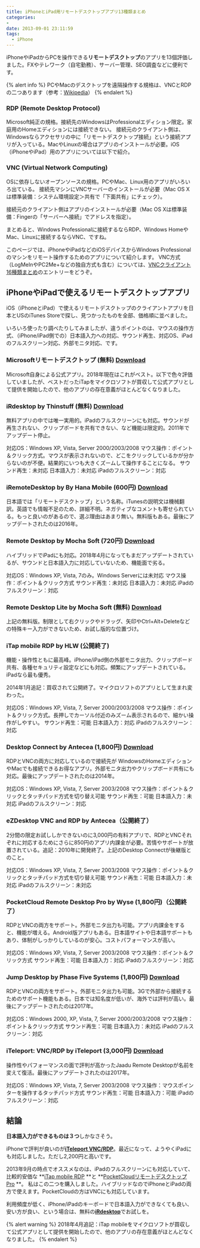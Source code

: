 ```yaml
---
title: iPhoneとiPad用リモートデスクトップアプリ13種類まとめ
categories:
-
date: 2013-09-01 23:11:59
tags:
  - iPhone
---
```


iPhoneやiPadからPCを操作できる**リモートデスクトップ**のアプリを13個評価しました。FXやテレワーク（自宅勤務）、サーバー管理、SEO調査などに便利です。

{% alert info %}
PCやMacのデスクトップを遠隔操作する規格は、VNCとRDPの二つあります（参考：[Wikipedia](http://ja.wikipedia.org/wiki/Remote_Desktop_Protocol)）
{% endalert %}

### RDP (Remote Desktop Protocol)

Microsoft純正の規格。接続先のWindowsはProfessionalエディション限定。家庭用のHomeエディションには接続できない。
接続元のクライアント側は、Windowsならアクセサリの中に「リモートデスクトップ接続」という接続アプリが入っている。MacやLinuxの場合はアプリのインストールが必要。iOS（iPhoneやiPad）用のアプリについては以下で紹介。

### VNC (Virtual Network Computing)

OSに依存しないオープンソースの規格。PCやMac、Linux用のアプリがいろいろ出ている。
接続先マシンにVNCサーバーのインストールが必要（Mac OS Xは標準装備：システム環境設定＞共有で「下面共有」にチェック）。

接続元のクライアント側はアプリのインストールが必要（Mac OS Xは標準装備：Fingerの「サーバーへ接続」でアドレスを指定）。

まとめると、Windows Professionalに接続するならRDP、Windows HomeやMac、Linuxに接続するならVNC、ですね。

このページでは、iPhoneやiPadなどのiOSデバイスからWindows Professionalのマシンをリモート操作するためのアプリについて紹介します。
VNC方式（LogMeInやPC2Me+などの独自方式も含む）については、[VNCクライアント16種類まとめ](../vnc-for-ipad-iphone/)のエントリーをどうぞ。

## iPhoneやiPadで使えるリモートデスクトップアプリ

iOS（iPhoneとiPad）で使えるリモートデスクトップのクライアントアプリを日本とUSのiTunes Storeで探し、見つかったものを全部、価格順に並べました。

いろいろ使ったり調べたりしてみましたが、違うポイントのは、マウスの操作方式、（iPhone/iPad側での）日本語入力への対応、サウンド再生、対応OS、iPadのフルスクリーン対応、外部モニタ対応、です。

### Microsoftリモートデスクトップ (無料) [Download](https://itunes.apple.com/jp/app/microsoft-%E3%83%AA%E3%83%A2%E3%83%BC%E3%83%88-%E3%83%87%E3%82%B9%E3%82%AF%E3%83%88%E3%83%83%E3%83%97/id714464092?mt=8)

Microsoft自身による公式アプリ。2018年現在はこれがベスト。以下で色々評価していましたが、ベストだったiTapをマイクロソフトが買収して公式アプリとして提供を開始したので、他のアプリの存在意義がほとんどなくなりました。

### iRdesktop by Thinstuff (無料) [Download](https://itunes.apple.com/jp/app/irdesktop/id311467740?mt=8)

無料アプリの中では唯一実用的。iPadのフルスクリーンにも対応。サウンドが再生されない、クリップボードを共有できない、など機能は限定的。2011年でアップデート停止。

対応OS：Windows XP, Vista, Server 2000/2003/2008
マウス操作：ポイント＆クリック方式。マウスが表示されないので、どこをクリックしているかが分からないのが不便。結果的にいつも大きくズームして操作することになる。</td>
サウンド再生：未対応
日本語入力：未対応
iPadのフルスクリーン：対応

### iRemoteDesktop by By Hana Mobile (600円) [Download](https://itunes.apple.com/jp/app/rimotodesukutoppu/id343556263?mt=8)

日本語では「リモートデスクトップ」という名称。iTunesの説明文は機械翻訳。英語でも情報不足のため、詳細不明。ネガティブなコメントも寄せられている。もっと良いのがあるので、選ぶ理由はあまり無い。無料版もある。最後にアップデートされたのは2016年。

### Remote Desktop by Mocha Soft (720円) [Download](https://itunes.apple.com/jp/app/remote-desktop-rdp/id288362053?mt=8)

ハイブリッドでiPadにも対応。2018年4月になってもまだアップデートされているが、サウンドと日本語入力に対応していないため、機能面で劣る。

対応OS：Windows XP, Vista, 7のみ。Windows Serverには未対応
マウス操作：ポイント＆クリック方式
サウンド再生：未対応
日本語入力：未対応
iPadのフルスクリーン：対応

### Remote Desktop Lite by Mocha Soft (無料) [Download](https://itunes.apple.com/jp/app/remote-desktop-lite-rdp/id288362576?mt=8)

上記の無料版。制限として右クリックやドラッグ、矢印やCtrl+Alt+Deleteなどの特殊キー入力ができないため、お試し版的な位置づけ。

### iTap mobile RDP by HLW (公開終了)

機能・操作性ともに最高峰。iPhone/iPad側の外部モニタ出力、クリップボード共有、各種セキュリティ設定などにも対応。頻繁にアップデートされている。iPadなら最も優秀。

2014年1月追記：買収されて公開終了。マイクロソフトのアプリとして生まれ変わった。

対応OS：Windows XP, Vista, 7, Server 2000/2003/2008
マウス操作：ポイント＆クリック方式。長押しでカーソル付近のみズーム表示されるので、細かい操作がしやすい。
サウンド再生：可能
日本語入力：対応
iPadのフルスクリーン：対応

### Desktop Connect by Antecea (1,800円) [Download](https://itunes.apple.com/jp/app/desktop-connect/id364907570?mt=8)

RDPとVNCの両方に対応しているので接続先が WindowsのHomeエディションやMacでも接続できるお得なアプリ。外部モニタ出力やクリップボード共有にも対応。最後にアップデートされたのは2014年。

対応OS：Windows XP, Vista, 7, Server 2003/2008
マウス操作：ポイント＆クリックとタッチパッド方式を切り替え可能
サウンド再生：可能
日本語入力：未対応
iPadのフルスクリーン：対応

### eZDesktop VNC and RDP by Antecea（公開終了）

2分間の限定お試ししかできないのに3,000円の有料アプリで、RDPとVNCそれぞれに対応するためにさらに850円のアプリ内課金が必要。苦情やサポートが放置されている。追記：2010年に開発終了。上記のDesktop Connectが後継版とのこと。

対応OS：Windows XP, Vista, 7, Server 2003/2008
マウス操作：ポイント＆クリックとタッチパッド方式を切り替え可能
サウンド再生：可能
日本語入力：未対応
iPadのフルスクリーン：未対応

### PocketCloud Remote Desktop Pro by Wyse (1,800円)（公開終了）

RDPとVNCの両方をサポート。外部モニタ出力も可能。アプリ内課金をすると、機能が増える。Android版アプリもある。日本語サイトや日本語サポートもあり、体制がしっかりしているのが安心。コストパフォーマンスが高い。

対応OS：Windows XP, Vista, 7, Server 2003/2008
マウス操作：ポイント＆クリック方式
サウンド再生：可能
日本語入力：対応
iPadのフルスクリーン：対応

### Jump Desktop by Phase Five Systems (1,800円) [Download](https://itunes.apple.com/jp/app/jump-desktop-remote-desktop/id364876095?mt=8)

RDPとVNCの両方をサポート。外部モニタ出力も可能。3Gで外部から接続するためのサポート機能もある。日本では知名度が低いが、海外では評判が高い。最後にアップデートされたのは2017年。

対応OS：Windows 2000, XP, Vista, 7, Server 2000/2003/2008
マウス操作：ポイント＆クリック方式
サウンド再生：可能
日本語入力：未対応
iPadのフルスクリーン：対応

### iTeleport: VNC/RDP by iTeleport (3,000円) [Download](https://itunes.apple.com/jp/app/iteleport-vnc-rdp/id286470485?mt=8)

操作性やパフォーマンスの面で評判が高かったJaadu Remote Desktopが名前を変えて復活。最後にアップデートされたのは2017年。

対応OS：Windows XP, Vista, 7, Server 2003/2008
マウス操作：マウスポインターを操作するタッチパッド方式
サウンド再生：可能
日本語入力：可能
iPadのフルスクリーン：対応

## 結論

**日本語入力ができるものは３つ**しかなさそう。

iPhoneで評判が良いのが[**iTeleport VNC/RDP**](https://itunes.apple.com/jp/app/iteleport-vnc-rdp/id286470485?mt=8)。最近になって、ようやくiPadにも対応しました。ただし2,200円と高いです。

2013年9月の時点でオススメなのは、iPadのフルスクリーンにも対応していて、比較的安価な **[iTap mobile RDP](https://itunes.apple.com/jp/app/itap-mobile-rdp-remote-desktop/id317062064?mt=8) **と **[PocketCloudリモートデスクトップPro](https://itunes.apple.com/jp/app/pocketcloud-rimotodesukutoppu/id326512817?mt=8) **。
私はこの二つを購入しました。ハイブリッドなのでiPhoneとiPadの両方で使えます。PocketCloudの方はVNCにも対応しています。

利用頻度が低く、iPhone/iPadのキーボードで日本語入力ができなくても良い、安い方が良い、という場合は、無料の[**iRdesktop**](https://itunes.apple.com/jp/app/irdesktop/id311467740?mt=8)でお試しを。

{% alert warning %}
2018年4月追記：iTap mobileをマイクロソフトが買収して公式アプリとして提供を開始したので、他のアプリの存在意義がほとんどなくなりました。
{% endalert %}